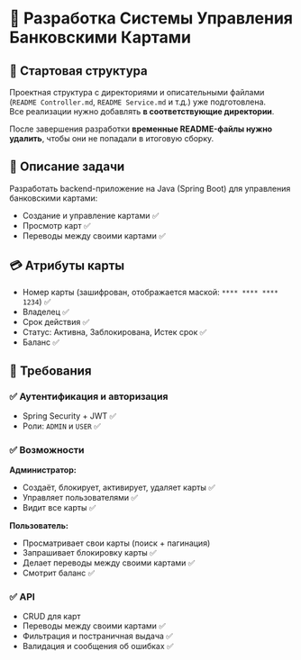 <h1>🚀 Разработка Системы Управления Банковскими Картами</h1>

<h2>📁 Стартовая структура</h2>
  <p>
    Проектная структура с директориями и описательными файлами (<code>README Controller.md</code>, <code>README Service.md</code> и т.д.) уже подготовлена.<br />
    Все реализации нужно добавлять <strong>в соответствующие директории</strong>.
  </p>
  <p>
    После завершения разработки <strong>временные README-файлы нужно удалить</strong>, чтобы они не попадали в итоговую сборку.
  </p>
  
<h2>📝 Описание задачи</h2>
  <p>Разработать backend-приложение на Java (Spring Boot) для управления банковскими картами:</p>
  <ul>
    <li>Создание и управление картами ✅</li>
    <li>Просмотр карт ✅</li>
    <li>Переводы между своими картами ✅</li>
  </ul>

<h2>💳 Атрибуты карты</h2>
  <ul>
    <li>Номер карты (зашифрован, отображается маской: <code>**** **** **** 1234</code>) ✅</li>
    <li>Владелец ✅</li>
    <li>Срок действия ✅</li>
    <li>Статус: Активна, Заблокирована, Истек срок ✅</li>
    <li>Баланс ✅</li>
  </ul>

<h2>🧾 Требования</h2>

<h3>✅ Аутентификация и авторизация</h3>
  <ul>
    <li>Spring Security + JWT ✅</li>
    <li>Роли: <code>ADMIN</code> и <code>USER</code> ✅</li>
  </ul>

<h3>✅ Возможности</h3>
<strong>Администратор:</strong>
  <ul>
    <li>Создаёт, блокирует, активирует, удаляет карты ✅</li> 
    <li>Управляет пользователями ✅</li>
    <li>Видит все карты ✅</li>
  </ul>

<strong>Пользователь:</strong>
  <ul>
    <li>Просматривает свои карты (поиск + пагинация)</li>
    <li>Запрашивает блокировку карты ✅</li>
    <li>Делает переводы между своими картами ✅</li>
    <li>Смотрит баланс ✅</li>
  </ul>

<h3>✅ API</h3>
  <ul>
    <li>CRUD для карт</li>
    <li>Переводы между своими картами ✅</li>
    <li>Фильтрация и постраничная выдача ✅</li>
    <li>Валидация и сообщения об ошибках ✅</li>
  </ul>

[//]: # ()
[//]: # (<h3>✅ Безопасность</h3>)

[//]: # (  <ul>)

[//]: # (    <li>Шифрование данных</li>)

[//]: # (    <li>Ролевой доступ ✅</li>)

[//]: # (    <li>Маскирование номеров карт ✅</li>)

[//]: # (  </ul>)

[//]: # ()
[//]: # (<h3>✅ Работа с БД</h3>)

[//]: # (  <ul>)

[//]: # (    <li>PostgreSQL или MySQL </li>)

[//]: # (    <li>Миграции через Liquibase &#40;<code>src/main/resources/db/migration</code>&#41;</li>)

[//]: # (  </ul>)

[//]: # ()
[//]: # (<h3>✅ Документация</h3>)

[//]: # (  <ul>)

[//]: # (    <li>Swagger UI / OpenAPI — <code>docs/openapi.yaml</code></li>)

[//]: # (    <li><code>README.md</code> с инструкцией запуска</li>)

[//]: # (  </ul>)

[//]: # ()
[//]: # (<h3>✅ Развёртывание и тестирование</h3>)

[//]: # (  <ul>)

[//]: # (    <li>Docker Compose для dev-среды</li>)

[//]: # (    <li>Liquibase миграции</li>)

[//]: # (    <li>Юнит-тесты ключевой бизнес-логики</li>)

[//]: # (  </ul>)

[//]: # ()
[//]: # (<h2>📊 Оценка</h2>)

[//]: # (  <ul>)

[//]: # (    <li>Соответствие требованиям</li>)

[//]: # (    <li>Чистота архитектуры и кода</li>)

[//]: # (    <li>Безопасность</li>)

[//]: # (    <li>Обработка ошибок</li>)

[//]: # (    <li>Покрытие тестами</li>)

[//]: # (    <li>ООП и уровни абстракции</li>)

[//]: # (  </ul>)

[//]: # ()
[//]: # (<h2>💡 Технологии</h2>)

[//]: # (  <p>)

[//]: # (    Java 17+, Spring Boot, Spring Security, Spring Data JPA, PostgreSQL/MySQL, Liquibase, Docker, JWT, Swagger &#40;OpenAPI&#41;)

[//]: # (  </p>)
